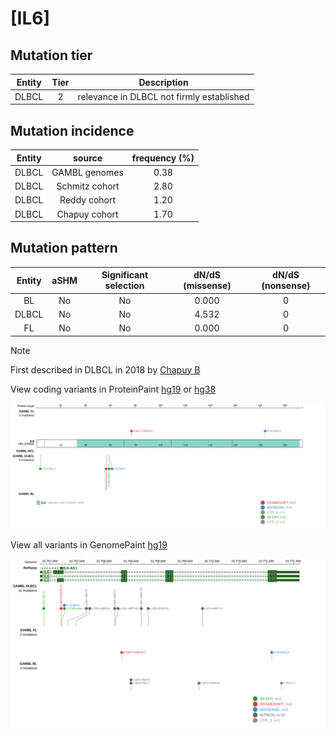 # [IL6]

## Mutation tier

|Entity|Tier|Description                              |
|:------:|:----:|-----------------------------------------|
|DLBCL |2   |relevance in DLBCL not firmly established|
## Mutation incidence

|Entity|source        |frequency (%)|
|:------:|:--------------:|:-------------:|
|DLBCL |GAMBL genomes |0.38         |
|DLBCL |Schmitz cohort|2.80         |
|DLBCL |Reddy cohort  |1.20         |
|DLBCL |Chapuy cohort |1.70         |

## Mutation pattern

|Entity|aSHM|Significant selection|dN/dS (missense)|dN/dS (nonsense)|
|:------:|:----:|:---------------------:|:----------------:|:----------------:|
|BL    |No  |No                   |0.000           |0               |
|DLBCL |No  |No                   |4.532           |0               |
|FL    |No  |No                   |0.000           |0               |


> [!NOTE]
> First described in DLBCL in 2018 by [Chapuy B](https://pubmed.ncbi.nlm.nih.gov/29713087)

View coding variants in ProteinPaint [hg19](https://www.bcgsc.ca/downloads/morinlab/GAMBL/test/genes/IL6_protein.html)  or [hg38](https://www.bcgsc.ca/downloads/morinlab/GAMBL/test/genes/IL6_protein_hg38.html)

![image](images/proteinpaint/IL6_NM_000600.svg)

View all variants in GenomePaint [hg19](https://www.bcgsc.ca/downloads/morinlab/GAMBL/test/genes/IL6.html)

![image](images/proteinpaint/IL6.svg)
